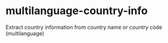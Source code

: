 # multilanguage-country-info
Extract country information from country name or country code (multilanguage)

